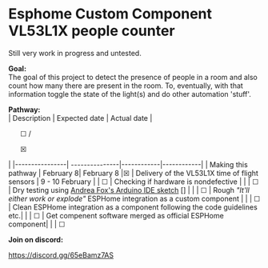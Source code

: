 # Esphome Custom Component VL53L1X people counter
Still very work in progress and untested.

**Goal:** <br/>
The goal of this project to detect the presence of people in a room and also count how many there are present in the room. To, eventually, with that information toggle the state of the light(s) and do other automation 'stuff'.

**Pathway:** <br/>
| Description     |  Expected date  | Actual date  | <ul>☐ /</ul> <ul>☒</ul>   | 
|----------------| ---------------|------------|------------|
| Making this pathway | February 8| February 8 |☒
| Delivery of the VL53L1X time of flight sensors | 9 - 10 February | |  ☐
| Checking if hardware is nondefective | | |  ☐
| Dry testing using <a href="https://github.com/Andrea-Fox/peopleCounter">Andrea Fox's Arduino IDE sketch</a> [] |  | |  ☐
| Rough _"It'll either work or explode"_ ESPHome integration as a custom component | | |  ☐
| Clean ESPHome integration as a component following the code guidelines etc.| | | ☐
| Get compenent software merged as official ESPHome component| | |  ☐

**Join on discord:** <br/>

https://discord.gg/65eBamz7AS

